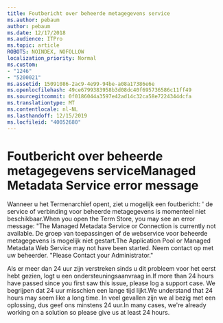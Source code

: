 ```yaml
---
title: Foutbericht over beheerde metagegevens service
ms.author: pebaum
author: pebaum
ms.date: 12/17/2018
ms.audience: ITPro
ms.topic: article
ROBOTS: NOINDEX, NOFOLLOW
localization_priority: Normal
ms.custom:
- "1246"
- "5200021"
ms.assetid: 15091086-2ac9-4e99-94be-a08a17386e6e
ms.openlocfilehash: 49ce6799383958b3d08dc40f695736586c11ff49
ms.sourcegitcommit: 0f0186044a3597e42ad14c32ca58e7224344dcfa
ms.translationtype: MT
ms.contentlocale: nl-NL
ms.lasthandoff: 12/15/2019
ms.locfileid: "40052680"
---
```

# <a name="managed-metadata-service-error-message"></a><span data-ttu-id="a0204-102">Foutbericht over beheerde metagegevens service</span><span class="sxs-lookup"><span data-stu-id="a0204-102">Managed Metadata Service error message</span></span>

<span data-ttu-id="a0204-103">Wanneer u het Termenarchief opent, ziet u mogelijk een foutbericht: ' de service of verbinding voor beheerde metagegevens is momenteel niet beschikbaar.</span><span class="sxs-lookup"><span data-stu-id="a0204-103">When you open the Term Store, you may see an error message: "The Managed Metadata Service or Connection is currently not available.</span></span> <span data-ttu-id="a0204-104">De groep van toepassingen of de webservice voor beheerde metagegevens is mogelijk niet gestart.</span><span class="sxs-lookup"><span data-stu-id="a0204-104">The Application Pool or Managed Metadata Web Service may not have been started.</span></span> <span data-ttu-id="a0204-105">Neem contact op met uw beheerder. "</span><span class="sxs-lookup"><span data-stu-id="a0204-105">Please Contact your Administrator."</span></span>
  
<span data-ttu-id="a0204-106">Als er meer dan 24 uur zijn verstreken sinds u dit probleem voor het eerst hebt gezien, logt u een ondersteuningsaanvraag in.</span><span class="sxs-lookup"><span data-stu-id="a0204-106">If more than 24 hours have passed since you first saw this issue, please log a support case.</span></span> <span data-ttu-id="a0204-107">We begrijpen dat 24 uur misschien een lange tijd lijkt.</span><span class="sxs-lookup"><span data-stu-id="a0204-107">We understand that 24 hours may seem like a long time.</span></span> <span data-ttu-id="a0204-108">In veel gevallen zijn we al bezig met een oplossing, dus geef ons minstens 24 uur.</span><span class="sxs-lookup"><span data-stu-id="a0204-108">In many cases, we're already working on a solution so please give us at least 24 hours.</span></span>
  